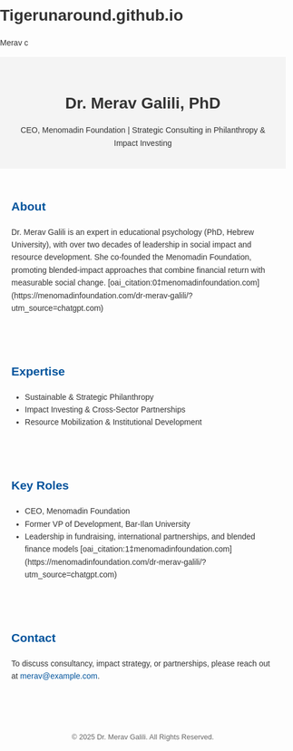 # Tigerunaround.github.io
Merav c
<!DOCTYPE html>
<html lang="en">
<head>
  <meta charset="UTF-8">
  <title>Dr. Merav Galili Consulting</title>
  <meta name="viewport" content="width=device-width, initial-scale=1">
  <style>
    body { font-family: Arial, sans-serif; margin:0; padding:0; line-height:1.6; color:#333; }
    header, section, footer { padding: 20px; max-width: 800px; margin: auto; }
    header { background: #f4f4f4; text-align: center; }
    h1 { margin-bottom: 5px; }
    h2 { color: #00539C; }
    .contact a { color: #00539C; text-decoration: none; }
    footer { font-size: 0.9em; text-align:center; color:#666; padding-top:40px; }
  </style>
</head>
<body>
  <header>
    <h1>Dr. Merav Galili, PhD</h1>
    <p>CEO, Menomadin Foundation | Strategic Consulting in Philanthropy & Impact Investing</p>
  </header>

  <section>
    <h2>About</h2>
    <p>Dr. Merav Galili is an expert in educational psychology (PhD, Hebrew University), with over two decades of leadership in social impact and resource development. She co-founded the Menomadin Foundation, promoting blended-impact approaches that combine financial return with measurable social change. [oai_citation:0‡menomadinfoundation.com](https://menomadinfoundation.com/dr-merav-galili/?utm_source=chatgpt.com)</p>
  </section>

  <section>
    <h2>Expertise</h2>
    <ul>
      <li>Sustainable & Strategic Philanthropy</li>
      <li>Impact Investing & Cross-Sector Partnerships</li>
      <li>Resource Mobilization & Institutional Development</li>
    </ul>
  </section>

  <section>
    <h2>Key Roles</h2>
    <ul>
      <li>CEO, Menomadin Foundation</li>
      <li>Former VP of Development, Bar-Ilan University</li>
      <li>Leadership in fundraising, international partnerships, and blended finance models [oai_citation:1‡menomadinfoundation.com](https://menomadinfoundation.com/dr-merav-galili/?utm_source=chatgpt.com)</li>
    </ul>
  </section>

  <section class="contact">
    <h2>Contact</h2>
    <p>To discuss consultancy, impact strategy, or partnerships, please reach out at <a href="mailto:merav@example.com">merav@example.com</a>.</p>
  </section>

  <footer>
    <p>© 2025 Dr. Merav Galili. All Rights Reserved.</p>
  </footer>
</body>
</html>
